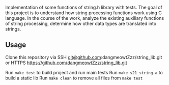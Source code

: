 Implementation of some functions of string.h library with tests. The goal of this project is to understand how string processing functions work using C language. In the course of the work, analyze the existing auxiliary functions of string processing, determine how other data types are translated into strings.

## Usage

Clone this repository via
SSH git@github.com:dangmeowtZzz/string_lib.git or
HTTPS https://github.com/dangmeowtZzz/string_lib.git

Run `make test` to build project and run main tests
Run `make s21_string.a` to build a static lib
Run `make clean` to remove all files from `make test`
